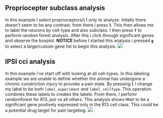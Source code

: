 ## Propriocepter subclass analysis
In this example I select proprioceptors/L1 only to analyze. Initally there doesn't seem to be any contrast. from there i press **`l`**. This then allows me to label the neurons by cell-type and also subclass. I then press **`f`** to perform random forest analysis. After this i click through significant genes and observe the boxplot. **NOTICE** before I started this analysis i pressed **`g`** to select a large/custom gene list to begin this analysis.
![][image1]

## IPSI cci analysis
In this example i've start off with looking at all cell-types. In this labeling example we are unable to define whether the animal has undergone a chronic constriction injury to provoke a pain state. By pressing **`l`** I change my label to be both `label_experiment` and `label_cellType`. This operation combines these labels to creates the labels. From there, I perfomr randomforest for R13_ipsi vs all others. This analysis shows `MRAP` to be a significant gene postively expressed only in the R13 cell class. This could be a potential drug target for pain targeting.
![][image2]


[image1]: ../howToGifs/28_advancedCellLabeling.gif
[image2]: ../howToGifs/29_advancedCciAnalysis.gif



